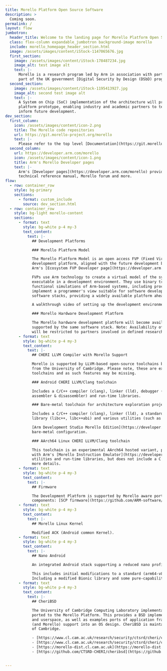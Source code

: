 ```yaml
---
title: Morello Platform Open Source Software
description: >
  Coming soon.
permalink: /
layout: flow
jumbotron:
  header_title: Welcome to the landing page for Morello Platform Open Source Software
  class: flex-column expandable_jumbotron background-image morello
  include: morello_homepage_header_section.html
  image: /assets/images/content/iStock-1147065676.jpg
  first_section:
    image: /assets/images/content/iStock-178487234.jpg
    image_alt: test image alt
    text: |-
      Morello is a research program led by Arm in association with partners and funded by the UKRI as
      part of the UK government [Digital Security by Design (DSbD) programme](https://www.ukri.org/innovation/industrial-strategy-challenge-fund/digital-security-by-design/) . It defines a new prototype security architecture based on CHERI (Capability Hardware Enhanced RISC Instructions).
  second_section:
    image: /assets/images/content/iStock-1195413927.jpg
    image_alt: second test image alt
    text: |-
      A System on Chip (SoC) implementation of the architecture will provide a DSbD technology 
      platform prototype, enabling industry and academic partners to test real-world use cases and 
      inform future development.
dev_section:
  first_column:
    icon: /assets/images/content/icon-2.png
    title: The Morello code repositories
    url: https://git.morello-project.org/morello
    text: |-
      Please refer to the top level [Documentation](https://git.morello-project.org/morello/docs) repository to get started.
  second_column:
    url: https://developer.arm.com/morello
    icon: /assets/images/content/icon-1.png
    title: Arm's Morello Developer pages
    text: |-
      Arm's [Developer pages](https://developer.arm.com/morello) provide curated resources for the Morello Program. Including Architecture specifications, platform model, 
      technical reference manual, Morello forum and more.
flow:
  - row: container_row
    style: bg-primary
    sections:
      - format: custom_include
        source: dev_section.html
  - row: container_row
    style: bg-light morello-content
    sections:
      - format: text
        style: bg-white p-4 my-3
        text_content:
          text: |-
            ## Development Platforms

            ### Morello Platform Model

            The Morello Platform Model is an open access FVP (Fixed Virtual Platform) implementation of the
            development platform, aligned with the future development board. Available to download from
            Arm's [Ecosystem FVP Developer page](https://developer.arm.com/tools-and-software/open-source-software/arm-platforms-software/arm-ecosystem-fvps).

            FVPs use Arm technology to create a virtual model of the system hardware that can be run as an
            executable in a development environment. They use binary translation technology to deliver
            functional simulations of Arm-based systems, including processor, memory, and peripherals. They
            implement a programmer's view suitable for software development and enable execution of full
            software stacks, providing a widely available platform ahead of silicon.

            A walkthrough video of setting up the development environment is now available - [/resources/morello-platform-model-and-android-stack-walkthrough/](/resources/morello-platform-model-and-android-stack-walkthrough/).

            ### Morello Hardware Development Platform

            The Morello hardware development platform will become available early in Q1 2022 and will be
            supported by the same software stack. Note: Availability of hardware will be limited - platforms
            will be restricted to partners involved in defined research activities.
      - format: text
        style: bg-white p-4 my-3
        text_content:
          text: |-
            ## CHERI LLVM Compiler with Morello Support

            Morello is supported by LLVM-based open-source toolchains based on the CHERI Clang/LLVM toolchain
            from the University of Cambridge. Please note, these are experimental
            toolchains and as such features may be missing.

            ### Android CHERI LLVM/Clang toolchain

            Includes a C/C++ compiler (clang), linker (lld), debugger (lldb), various utilities (such as
            assembler & disassembler) and run-time libraries.

            ### Bare-metal toolchain for architecture exploration projects

            Includes a C/C++ compiler (clang), linker (lld), a standard C library (newlib), a standard C++
            library (libc++, libc++abi) and various utilities (such as assembler & disassembler).

            [Arm Development Studio Morello Edition](https://developer.arm.com/architectures/cpu-architecture/a-profile/morello/development-tools#arm-development-studio) is also available as a development environment for the
            bare-metal configuration.

            ### AArch64 Linux CHERI LLVM/Clang toolchain

            This toolchain is an experimental AArch64 hosted variant, primarily intended to be used together
            with Arm's [Morello Instruction Emulator](https://developer.arm.com/architectures/cpu-architecture/a-profile/morello/development-tools#instruction-emulator). It includes a C/C++ compiler (clang), linker (lld), various
            utilities and run-time libraries, but does not include a C library. See this [knowledge base article](https://developer.arm.com/documentation/ka002048/1-0/?lang=en) for
            more details.
      - format: text
        style: bg-white p-4 my-3
        text_content:
          text: |-
            ## Firmware

            The Development Platform is supported by Morello aware ports of standard open source firmware
            components: [SCP firmware](https://github.com/ARM-software/SCP-firmware), [Trusted Firmware TF-A](https://www.trustedfirmware.org/), [UEFI EDK2](https://github.com/tianocore/edk2)
      - format: text
        style: bg-white p-4 my-3
        text_content:
          text: |-
            ## Morello Linux Kernel

            Modified ACK (Android common Kernel).
      - format: text
        style: bg-white p-4 my-3
        text_content:
          text: |-
            ## Nano Android

            An integrated Android stack supporting a reduced nano profile is hosted in the Morello code repositories.

            This includes initial modifications to a standard (arm64-v8a) AOSP to support capabilities.
            Including a modified Bionic library and some pure-capability application ports.
      - format: text
        style: bg-white p-4 my-3
        text_content:
          text: |-
            ## CheriBSD

            The University of Cambridge Computing Laboratory implementation of CheriBSD has also been
            ported to the Morello Platform. This provides a BSD implementation of a memory-safe kernel
            and userspace, as well as examples ports of application frameworks, demonstrating a more complete integration of CHERI
            (and Morello) support into an OS design. CheriBSD is maintained and hosted by the University
            of Cambridge.

            - [https://www.cl.cam.ac.uk/research/security/ctsrd/cheri/cheri-software.html](https://www.cl.cam.ac.uk/research/security/ctsrd/cheri/cheri-software.html)
            - [https://www.cl.cam.ac.uk/research/security/ctsrd/cheri/cheri-morello-software.html](https://www.cl.cam.ac.uk/research/security/ctsrd/cheri/cheri-morello-software.html)
            - [https://morello-dist.cl.cam.ac.uk](https://morello-dist.cl.cam.ac.uk)
            - [https://github.com/CTSRD-CHERI/cheribsd](https://github.com/CTSRD-CHERI/cheribsd)

           
---
```


